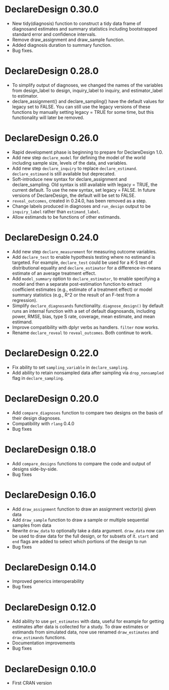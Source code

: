 # DeclareDesign 0.30.0

* New tidy(diagnosis) function to construct a tidy data frame of diagnosand estimates and summary statistics including bootstrapped standard error and confidence intervals.
* Remove draw_assignment and draw_sample function.
* Added diagnosis duration to summary function.
* Bug fixes.

# DeclareDesign 0.28.0

* To simplify output of diagnoses, we changed the names of the variables from design_label to design, inquiry_label to inquiry, and estimator_label to estimator.
* declare_assignment() and declare_sampling() have the default values for legacy set to FALSE. You can still use the legacy versions of these functions by manually setting legacy = TRUE for some time, but this functionality will later be removed. 

# DeclareDesign 0.26.0

* Rapid development phase is beginning to prepare for DeclareDesign 1.0. 
* Add new step `declare_model` for defining the model of the world including sample size, levels of the data, and variables. 
* Add new step `declare_inquiry` to replace `declare_estimand`. `declare_estimand` is still available but deprecated.
* Soft-introduce new syntax for declare_assignment and declare_sampling. Old syntax is still available with legacy = TRUE, the current default. To use the new syntax, set legacy = FALSE. In future versions of DeclareDesign, the default will be set to FALSE.
* `reveal_outcomes`, created in 0.24.0, has been removed as a step.
* Change labels produced in diagnoses and `run_design` output to be `inquiry_label` rather than `estimand_label`. 
* Allow estimands to be functions of other estimands.

# DeclareDesign 0.24.0

* Add new step `declare_measurement` for measuring outcome variables. 
* Add `declare_test` to enable hypothesis testing where no estimand is targeted. For example, `declare_test` could be used for a K-S test of distributional equality and `declare_estimator` for a difference-in-means estimate of an average treatment effect.
* Add `model_summary` option to `declare_estimator`, to enable specifying a model and then a separate post-estimation function to extract coefficient estimates (e.g., estimate of a treatment effect) or model summary statistics (e.g., R^2 or the result of an F-test from a regression).
* Simplify `declare_diagnosands` functionality. `diagnose_design()` by default runs an internal function with a set of default diagnosands, including power, RMSE, bias, type S rate, coverage, mean estimate, and mean estimand.
* Improve compatibility with dplyr verbs as handlers. `filter` now works. 
* Rename `declare_reveal` to `reveal_outcomes`. Both continue to work.

# DeclareDesign 0.22.0

* Fix ability to set `sampling_variable` in `declare_sampling`. 
* Add ability to retain nonsampled data after sampling via `drop_nonsampled` flag in `declare_sampling`.

# DeclareDesign 0.20.0

* Add `compare_diagnoses` function to compare two designs on the basis of their design diagnoses. 
* Compatibility with `rlang` 0.4.0
* Bug fixes

# DeclareDesign 0.18.0

* Add `compare_designs` functions to compare the code and output of designs side-by-side. 
* Bug fixes

# DeclareDesign 0.16.0

* Add `draw_assignment` function to draw an assignment vector(s) given data
* Add `draw_sample` function to draw a sample or multiple sequential samples from data
* Rewrite `draw_data` to optionally take a data argument. `draw_data` now can be used to draw data for the full design, or for subsets of it. `start` and `end` flags are added to select which portions of the design to run
* Bug fixes

# DeclareDesign 0.14.0

* Improved generics interoperability
* Bug fixes

# DeclareDesign 0.12.0

* Add ability to use `get_estimates` with data, useful for example for getting estimates after data is collected for a study. To draw estimates or estimands from simulated data, now use renamed `draw_estimates` and `draw_estimands` functions.
* Documentation improvements
* Bug fixes

# DeclareDesign 0.10.0

* First CRAN version
